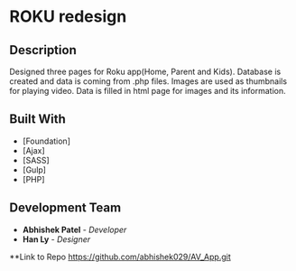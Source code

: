 # ROKU redesign


## Description
Designed three pages for Roku app(Home, Parent and Kids).
Database is created and data is coming from .php files.
Images are used as thumbnails for playing video.
Data is filled in html page for images and its information.


## Built With

* [Foundation]
* [Ajax]
* [SASS]
* [Gulp]
* [PHP]


## Development Team

* **Abhishek Patel** - *Developer*
* **Han Ly** - *Designer*



**Link to Repo
https://github.com/abhishek029/AV_App.git
